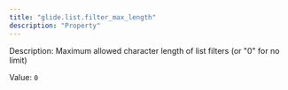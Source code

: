 ```yaml
---
title: "glide.list.filter_max_length"
description: "Property"
---
```


Description: Maximum allowed character length of list filters (or "0" for no limit)

Value: `0`